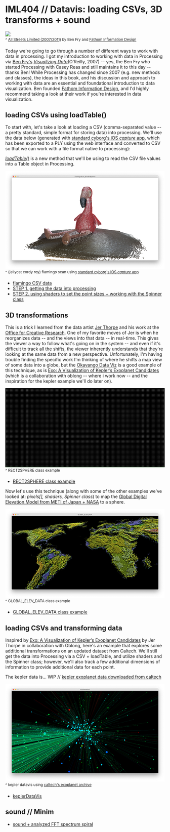 # IML404 // Datavis: loading CSVs, 3D transforms + sound

![](https://cdn.shopify.com/s/files/1/0721/3419/products/allstreets-for-web-003_1024x1024.jpg)  
<sup> ^ [All Streets Limited (2007/2011)](https://3rdfloor.fathom.info/products/all-streets) by Ben Fry and [Fathom Information Design](https://fathom.info)</sup>

Today we're going to go through a number of different ways to work with data in processing.  I got my introduction to working with data in Processing via [Ben Fry's](https://benfry.com) [*Visualizing Data*](https://benfry.com/writing/archives/3/)(O’Reilly, 2007) -- yes, the Ben Fry who started Processing with Casey Reas and still maintains it to this day -- thanks Ben! While Processing has changed since 2007 (e.g. new methods and classes), the ideas in this book, and his discussion and approach to working with data are an essential and foundational introduction to data visualization. Ben founded [Fathom Information Design](https://fathom.info), and I'd highly recommend taking a look at their work if you're interested in data visualization.

## loading CSVs using loadTable()
To start with, let's take a look at loading a CSV (comma-separated value -- a pretty standard, simple format for storing data) into processing. We'll use the data below (generated with [standard cyborg's iOS *capture* app](https://www.standardcyborg.com/products/), which has been exported to a PLY using the web interface and converted to CSV so that we can work with a file format native to processing):

[*loadTable()*](https://processing.org/reference/loadTable_.html) is a new method that we'll be using to read the CSV file values into a Table object in Processing.

![flamingo scan using standard cyborg's capture](https://github.com/johnbcarpenter/USC_IML404_IMAGES/blob/master/images/FlamingoScan.png)  
<sup> ^ (jellycat cordy roy) flamingo scan using [standard cyborg's iOS *capture* app](https://www.standardcyborg.com/products/)</sup>

- [flamingo CSV data](https://github.com/johnbcarpenter/USC_IML404/tree/master/CODE/PROCESSING/DATA/FlamingoScan.zip)
- [STEP 1. getting the data into processing](https://github.com/johnbcarpenter/USC_IML404/tree/master/CODE/PROCESSING/DATA/FlamingoScan_LoadData)
- [STEP 2. using shaders to set the point sizes + working with the Spinner class](https://github.com/johnbcarpenter/USC_IML404/tree/master/CODE/PROCESSING/DATA/FlamingoScan_ShaderSpinner)

## 3D transformations
This is a trick I learned from the data artist [Jer Thorpe](https://www.jerthorp.com) and his work at the [Office for Creative Research](https://medium.com/@blprnt/doing-data-differently-the-office-for-creative-research-2426492e4671).  One of my favorite moves of Jer is when he reorganizes data -- and the views into that data -- in real-time. This gives the viewer a way to follow what's going on in the system -- and even if it's difficult to track all the shifts, the viewer inherently understands that they're looking at the same data from a new perspective. Unfortunately, I'm having trouble finding the specific work I'm thinking of where he shifts a map view of some data into a globe, but the [Okavango Data Viz](https://vimeo.com/124307636) is a good example of this technique, as is [Exo: A Visualization of Kepler’s Exoplanet Candidates](https://vimeo.com/41655330) (which is a collaboration with oblong -- where i work now -- and the inspiration for the kepler example we'll do later on).

![RECT2SPHERE](https://github.com/johnbcarpenter/USC_IML404_IMAGES/blob/master/images/RECT2SPHERE.gif)  
<sup> ^ RECT2SPHERE class example </sup>

- [RECT2SPHERE class example](https://github.com/johnbcarpenter/USC_IML404/tree/master/CODE/PROCESSING/DATA/RECT2SPHERE)

Now let's use this technique (along with some of the other examples we've looked at: *pixels[], shaders, Spinner class*) to map the [Global Digital Elevation Model from METI of Japan + NASA](https://asterweb.jpl.nasa.gov/gdem.asp) to a sphere.

![GLOBAL_ELEV_DATA](https://github.com/johnbcarpenter/USC_IML404_IMAGES/blob/master/images/GLOBAL_ELEV_DATA.png)  
<sup> ^ GLOBAL_ELEV_DATA class example </sup>

- [GLOBAL_ELEV_DATA class example](https://github.com/johnbcarpenter/USC_IML404/tree/master/CODE/PROCESSING/DATA/GLOBAL_ELEV_DATA)

## loading CSVs and transforming data
Inspired by [Exo: A Visualization of Kepler’s Exoplanet Candidates](https://vimeo.com/41655330) by Jer Thorpe in collaboration with Oblong, here's an example that explores some additional transformations on an updated dataset from Caltech.  We'll still get the data into Processing via a CSV + loadTable, and utilize shaders and the Spinner class; however, we'll also track a few additional dimensions of information to provide additional data for each point.

The kepler data is... WIP // [kepler exoplanet data downloaded from caltech](https://exoplanetarchive.ipac.caltech.edu/cgi-bin/TblView/nph-tblView?app=ExoTbls&config=planets)

![kepler datavis](https://github.com/johnbcarpenter/USC_IML404_IMAGES/blob/master/images/keplerDataVis.png)  
<sup> ^ kepler datavis using [caltech's exoplanet archive](https://exoplanetarchive.ipac.caltech.edu/cgi-bin/TblView/nph-tblView?app=ExoTbls&config=planets)</sup>

- [keplerDataVis](https://github.com/johnbcarpenter/USC_IML404/tree/master/CODE/PROCESSING/DATA/keplerDataVis)

## sound // Minim

- [sound + analyzed FFT spectrum spiral](https://github.com/johnbcarpenter/USC_IML404/tree/master/CODE/PROCESSING/SOUND/spiralFFT)


